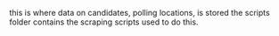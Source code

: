 this is where data on candidates, polling locations, is stored
the scripts folder contains the scraping scripts used to do this.
